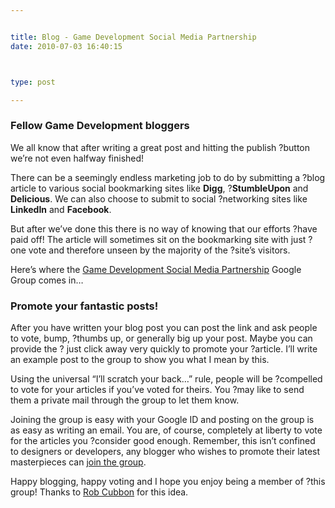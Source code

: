 ```yaml
---


title: Blog - Game Development Social Media Partnership
date: 2010-07-03 16:40:15



type: post

---
```

### Fellow Game Development bloggers

We all know that after writing a great post and hitting the publish
?button we’re not even halfway finished!

There can be a seemingly endless marketing job to do by submitting a
?blog article to various social bookmarking sites like **Digg**,
?**StumbleUpon** and **Delicious**. We can also choose to submit to
social ?networking sites like **LinkedIn** and **Facebook**.

But after we’ve done this there is no way of knowing that our efforts
?have paid off! The article will sometimes sit on the bookmarking site
with just ?one vote and therefore unseen by the majority of the ?site’s
visitors.

Here’s where the [Game Development Social Media
Partnership](http://groups.google.com/group/game-development-social-media-partnership) Google Group comes in…

### Promote your fantastic posts!

After you have written your blog post you can post the link and ask
people to vote, bump, ?thumbs up, or generally big up your post. Maybe
you can provide the ?
just click away very quickly to promote your ?article. I’ll write an
example post to the group to show you what I mean by this.

Using the universal “I’ll scratch your back…” rule, people will be
?compelled to vote for your articles if you’ve voted for theirs. You
?may like to send them a private mail through the group to let them
know.

Joining the group is easy with your Google ID and posting on the group
is as easy as writing an email. You are, of course, completely at
liberty to vote for the articles you ?consider good enough.
 Remember, this isn’t confined to designers or developers, any blogger
who wishes to promote their latest masterpieces can [join the
group](http://groups.google.com/group/game-development-social-media-partnership/subscribe).

Happy blogging, happy voting and I hope you enjoy being a member of
?this group! Thanks to [Rob Cubbon](http://robcubbon.com) for this idea.
